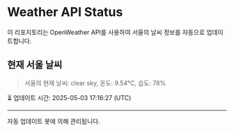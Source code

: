 
# Weather API Status

이 리포지토리는 OpenWeather API를 사용하여 서울의 날씨 정보를 자동으로 업데이트합니다.

## 현재 서울 날씨
> 서울의 현재 날씨: clear sky, 온도: 9.54°C, 습도: 78%

⏳ 업데이트 시간: 2025-05-03 17:16:27 (UTC)

---
자동 업데이트 봇에 의해 관리됩니다.
